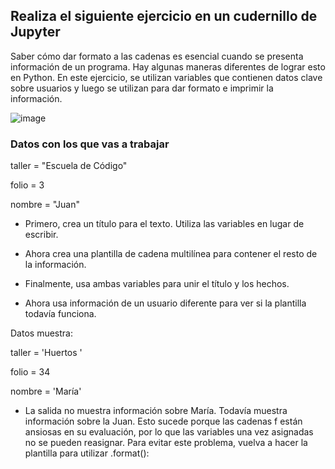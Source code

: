 ## Realiza el siguiente ejercicio en un cudernillo de Jupyter
Saber cómo dar formato a las cadenas es esencial cuando se presenta información de un programa. Hay algunas maneras diferentes de lograr esto en Python.
En este ejercicio, se utilizan variables que contienen datos clave sobre usuarios y luego se utilizan para dar formato e imprimir la información.

![image](https://user-images.githubusercontent.com/91554777/174206918-440767f6-eba2-4aff-8ca4-6652cc374577.png)

### Datos con los que vas a trabajar
taller = "Escuela de Código"

folio = 3

nombre = "Juan"

* Primero, crea un título para el texto.  Utiliza las variables en lugar de escribir.

* Ahora crea una plantilla de cadena multilínea para contener el resto de la información. 

* Finalmente, usa ambas variables para unir el título y los hechos.

* Ahora usa información de un usuario diferente para ver si la plantilla todavía funciona.

Datos muestra:

taller = 'Huertos '

folio  = 34

nombre = 'María'

* La salida no muestra información sobre María. Todavía muestra información sobre la Juan. 
Esto sucede porque las cadenas f están ansiosas en su evaluación, por lo que las variables una vez asignadas no se pueden reasignar. 
Para evitar este problema, vuelva a hacer la plantilla para utilizar .format():

